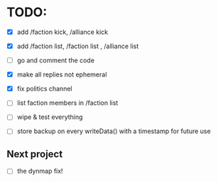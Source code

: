 # TODO:
- [x] add /faction kick, /alliance kick
- [x] add /faction list, /faction list <faction>, /alliance list
- [ ] go and comment the code
- [x] make all replies not ephemeral
- [x] fix politics channel
- [ ] list faction members in /faction list
- [ ] wipe & test everything
- [ ] store backup on every writeData() with a timestamp for future use


## Next project
- [ ] the dynmap fix!
